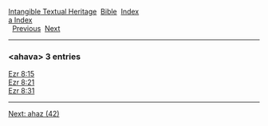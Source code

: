 [Intangible Textual Heritage](../../index)  [Bible](../index) 
[Index](index)   
[a Index](_a_)  
  [Previous](c00327)  [Next](c00329) 

------------------------------------------------------------------------

### &lt;ahava&gt; 3 entries

[Ezr 8:15](../kjv/ezr008.htm#015)  
[Ezr 8:21](../kjv/ezr008.htm#021)  
[Ezr 8:31](../kjv/ezr008.htm#031)  

------------------------------------------------------------------------

[Next: ahaz (42)](c00329)

